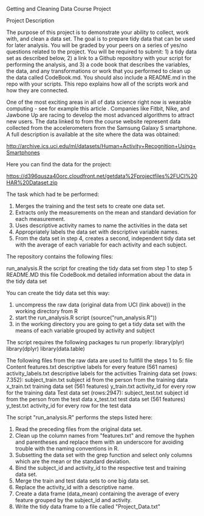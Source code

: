 Getting and Cleaning Data Course Project

Project Description

The purpose of this project is to demonstrate your ability to collect, work with, and clean a data set. The goal is to prepare tidy data that can be used for later analysis. You will be graded by your peers on a series of yes/no questions related to the project. You will be required to submit: 1) a tidy data set as described below, 2) a link to a Github repository with your script for performing the analysis, and 3) a code book that describes the variables, the data, and any transformations or work that you performed to clean up the data called CodeBook.md. You should also include a README.md in the repo with your scripts. This repo explains how all of the scripts work and how they are connected.  

One of the most exciting areas in all of data science right now is wearable computing - see for example this article . Companies like Fitbit, Nike, and Jawbone Up are racing to develop the most advanced algorithms to attract new users. The data linked to from the course website represent data collected from the accelerometers from the Samsung Galaxy S smartphone. A full description is available at the site where the data was obtained: 

http://archive.ics.uci.edu/ml/datasets/Human+Activity+Recognition+Using+Smartphones 

Here you can find the data for the project: 

https://d396qusza40orc.cloudfront.net/getdata%2Fprojectfiles%2FUCI%20HAR%20Dataset.zip 

The task which had te be performed:

1. Merges the training and the test sets to create one data set.
2. Extracts only the measurements on the mean and standard deviation for each measurement. 
3. Uses descriptive activity names to name the activities in the data set
4. Appropriately labels the data set with descriptive variable names. 
5. From the data set in step 4, creates a second, independent tidy data set with the average of each variable for each activity and each subject. 


The repository contains the following files:

run_analysis.R  the script for creating the tidy data set from step 1 to step 5
README.MD       this file
CodeBook.md     detailed information about the data in the tidy data set

You can create the tidy data set this way:
1. uncompress the raw data (original data from UCI (link above)) in the working directory from R 
2. start the run_analysis.R script (source("run_analysis.R"))
3. in the working directory you are going to get a tidy data set with the means of each variable grouped by activity and subject

The script requires the following packages tu run properly:
library(plyr)
library(dplyr)
library(data.table)

The following files from the raw data are used to fullfill the steps 1 to 5:
file                    Content
features.txt            descriptive labels for every feature (561 names)
activity_labels.txt     descriptive labels for the activities 
Training data set (rows: 7.352):
subject_train.txt       subject id from the person from the training data
x_train.txt             training data set (561 features)
y_train.txt             activity_id for every row for the training data
Test data set (rows:2947):
subject_test.txt        subject id from the person from the test data
x_test.txt              test data set (561 features)
y_test.txt              activity_id for every row for the test data

The script "run_analysis.R" performs the steps listed here:
1. Read the preceding files from the original data set.
2. Clean up the column names from "features.txt" and remove the hyphen and parentheses and replace them with an underscore for avoiding trouble with the naming conventions in R.
3. Subsetting the data set with the grep function and select only columns which are the mean or the standard deviation.
4. Bind the subject_id and activity_id to the respective test and training data set.
5. Merge the train and test data sets to one big data set.
6. Replace the activity_id with a descriptive name.
7. Create a data frame (data_mean) containing the average of every feature grouped by the subject_id and activity.
8. Write the tidy data frame to a file called "Project_Data.txt"